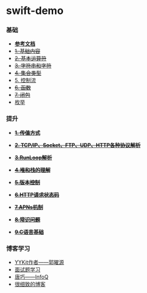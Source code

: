 # swift-demo
### 基础
- **[参考文档](https://www.cnswift.org)**
- ~~[1. 基础内容](http://blog.csdn.net/fuzongjian/article/details/79015370)~~
- ~~[2. 基本运算符]()~~
- ~~[3. 字符串和字符]()~~
- ~~[4. 集合类型]()~~
- [5. 控制流]()
- ~~[6. 函数]()~~
- ~~[7. 闭包]()~~
- [枚举]()


### 提升
- **~~[1. 传值方式](https://github.com/fuzongjian/swift-demos/blob/master/mds/passValue.md)~~**

- **~~[2. TCP/IP、Socket、FTP、UDP、HTTP各种协议解析](https://github.com/fuzongjian/swift-demos/blob/master/mds/protocol.md)~~**

- **~~[3.RunLoop解析](https://github.com/fuzongjian/swift-demos/blob/master/mds/runloop.md)~~**

- **~~[4.堆和栈的理解](https://github.com/fuzongjian/swift-demos/blob/master/mds/stack.md)~~**
- **~~[5.版本控制](https://github.com/fuzongjian/swift-demos/blob/master/mds/version.md)~~**
- **~~[6.HTTP请求状态码](https://github.com/fuzongjian/swift-demos/blob/master/mds/http.md)~~**
- **~~[7.APNs机制](https://github.com/fuzongjian/swift-demos/blob/master/mds/apns.md)~~**
- **~~[8.常识问题](https://github.com/fuzongjian/swift-demos/blob/master/mds/iphone.md)~~**
- **~~[9.C语言基础](https://github.com/fuzongjian/swift-demos/blob/master/mds/base_c.md)~~**

### 博客学习
- [YYKit作者——郭曜源](https://blog.ibireme.com)
- [面试题学习](https://zhuanlan.zhihu.com/c_154646059)
- [唐巧——InfoQ](http://www.infoq.com/cn/profile/唐巧)
- [很细致的博客](http://www.cnblogs.com/kenshincui/)
